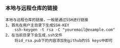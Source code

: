 


### 本地与远程仓库的链接
	本地与远程仓库的链接，一般是通过SSH进行链接
	1、首先在用户主目录下生成SSH-KEY
		ssh-keygen -t rsa -C "youremail@example.com"
	2、在当前目录下会生成.ssh文件
		将id_rsa.pub下的内容添加到github的SS keys中即可

